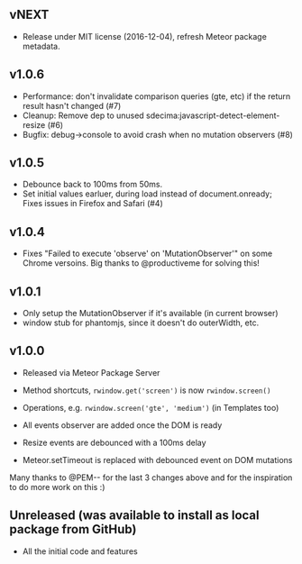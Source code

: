 ## vNEXT

* Release under MIT license (2016-12-04), refresh Meteor package metadata.

## v1.0.6

* Performance: don't invalidate comparison queries (gte, etc) if the return
  result hasn't changed (#7)
* Cleanup: Remove dep to unused sdecima:javascript-detect-element-resize (#6)
* Bugfix: debug->console to avoid crash when no mutation observers (#8)

## v1.0.5

* Debounce back to 100ms from 50ms.
* Set initial values earluer, during load instead of document.onready;
  Fixes issues in Firefox and Safari (#4)

## v1.0.4

* Fixes "Failed to execute 'observe' on 'MutationObserver'" on some Chrome
  versoins.  Big thanks to @productiveme for solving this!

## v1.0.1

* Only setup the MutationObserver if it's available (in current browser)
* window stub for phantomjs, since it doesn't do outerWidth, etc.

## v1.0.0

* Released via Meteor Package Server
* Method shortcuts, `rwindow.get('screen')` is now `rwindow.screen()`
* Operations, e.g. `rwindow.screen('gte', 'medium')` (in Templates too)

* All events observer are added once the DOM is ready
* Resize events are debounced with a 100ms delay
* Meteor.setTimeout is replaced with debounced event on DOM mutations

Many thanks to @PEM-- for the last 3 changes above and for the
inspiration to do more work on this :)

## Unreleased (was available to install as local package from GitHub)

* All the initial code and features
